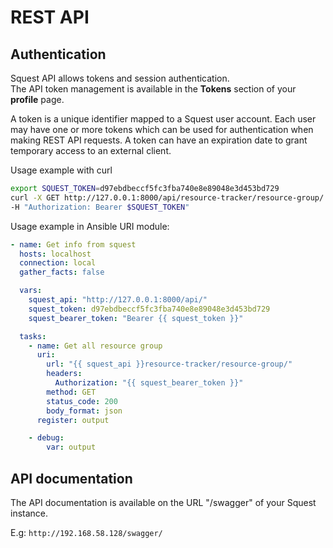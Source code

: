 # REST API

## Authentication

Squest API allows tokens and session authentication.  
The API token management is available in the **Tokens** section of your **profile** page.

A token is a unique identifier mapped to a Squest user account. Each user may have one or more tokens which can be used for 
authentication when making REST API requests.
A token can have an expiration date to grant temporary access to an external client.  

Usage example with curl
```bash
export SQUEST_TOKEN=d97ebdbeccf5fc3fba740e8e89048e3d453bd729
curl -X GET http://127.0.0.1:8000/api/resource-tracker/resource-group/ \
-H "Authorization: Bearer $SQUEST_TOKEN"
```

Usage example in Ansible URI module:
```yaml
- name: Get info from squest
  hosts: localhost
  connection: local
  gather_facts: false

  vars:
    squest_api: "http://127.0.0.1:8000/api/"
    squest_token: d97ebdbeccf5fc3fba740e8e89048e3d453bd729
    squest_bearer_token: "Bearer {{ squest_token }}"

  tasks:
    - name: Get all resource group
      uri:
        url: "{{ squest_api }}resource-tracker/resource-group/"
        headers:
          Authorization: "{{ squest_bearer_token }}"
        method: GET
        status_code: 200
        body_format: json
      register: output

    - debug:
        var: output
```

## API documentation

The API documentation is available on the URL "/swagger" of your Squest instance. 

E.g: `http://192.168.58.128/swagger/`
